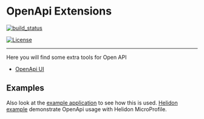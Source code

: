 # OpenApi Extensions

[![build_status](https://app.travis-ci.com/microprofile-extensions/openapi-ext.svg?branch=main)](https://app.travis-ci.com/github/microprofile-extensions/openapi-ext)
                 
[![License](https://img.shields.io/badge/license-Apache%202-blue.svg)](https://github.com/microprofile-extensions/openapi-ext/blob/main/LICENSE)
___________
Here you will find some extra tools for Open API

* [OpenApi UI](https://github.com/microprofile-extensions/openapi-ext/blob/master/openapi-ui/README.md)

## Examples

Also look at the [example application](https://github.com/microprofile-extensions/openapi-ext/blob/master/openapi-examples/basic-example/README.md) to see how this is used.
[Helidon example](https://github.com/microprofile-extensions/openapi-ext/blob/master/openapi-examples/helidon-basic-example/README.md) demonstrate OpenApi usage with Helidon MicroProfile.
